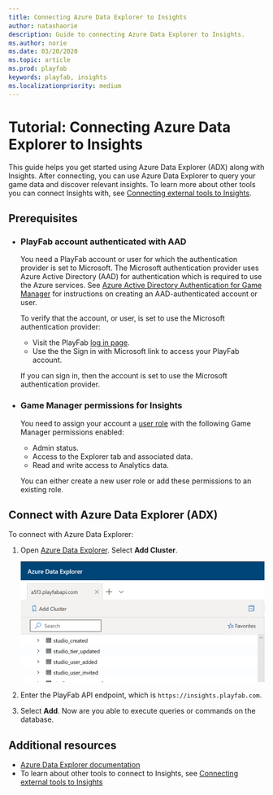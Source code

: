 ```yaml
---
title: Connecting Azure Data Explorer to Insights
author: natashaorie
description: Guide to connecting Azure Data Explorer to Insights. 
ms.author: norie
ms.date: 03/20/2020    
ms.topic: article
ms.prod: playfab
keywords: playfab, insights
ms.localizationpriority: medium
---
```


# Tutorial: Connecting Azure Data Explorer to Insights

This guide helps you get started using Azure Data Explorer (ADX) along with Insights. After connecting, you can use Azure Data Explorer to query your game data and discover relevant insights. To learn more about other tools you can connect Insights with, see [Connecting external tools to Insights](index.md).

## Prerequisites
* ### PlayFab account authenticated with AAD
   You need a PlayFab account or user for which the authentication provider is set to Microsoft. The Microsoft authentication provider uses Azure Active Directory (AAD) for authentication which is required to use the Azure services. See [Azure Active Directory Authentication for Game Manager](../../authentication/aad-authentication/index.md) for instructions on creating an AAD-authenticated account or user. 
   
   To verify that the account, or user, is set to use the Microsoft authentication provider:
   * Visit the PlayFab [log in page](https://developer.playfab.com/login).
   * Use the the Sign in with Microsoft link to access your PlayFab account.
   
   If you can sign in, then the account is set to use the Microsoft authentication provider.

* ### Game Manager permissions for Insights
   You need to assign your account a [user role](https://docs.microsoft.com/gaming/playfab/features/config/gamemanager/playfab-user-roles) with the following Game Manager permissions enabled:
   * Admin status.
   * Access to the Explorer tab and associated data.
   * Read and write access to Analytics data.

   You can either create a new user role or add these permissions to an existing role.

## Connect with Azure Data Explorer (ADX)
 
To connect with Azure Data Explorer:

1. Open [Azure Data Explorer](https://dataexplorer.azure.com/). Select **Add Cluster**. 

   ![ADX Add connection](media/adx-add-cluster-button.png)

2. Enter the PlayFab API endpoint, which is `https://insights.playfab.com`. 
3. Select **Add**. Now are you able to execute queries or commands on the database. 

## Additional resources

* [Azure Data Explorer documentation](https://docs.microsoft.com/azure/data-explorer/)
* To learn about other tools to connect to Insights, see [Connecting external tools to Insights](index.md)